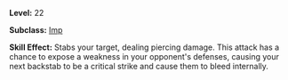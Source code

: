 <!-- TITLE: Skill: Knife Dig-->
<!-- SUBTITLE:  -->

**Level:** 22

**Subclass:** [Imp](imp)

**Skill Effect:** Stabs your target, dealing piercing damage.  This attack has a chance to expose a weakness in your opponent's defenses, causing your next backstab to be a critical strike and cause them to bleed internally.